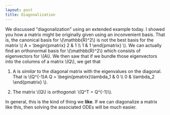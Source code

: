 ```yaml
---
layout: post
title: Diagonalization
---
```


We discussed "diagonalization" using an extended example today. I showed you
how a matrix might be originally given using an inconvenient basis. That is,
the canonical basis for \\(\mathbb{R}^2\\) is not the best basis for the matrix
\\( A = \begin{pmatrix} 2 & 1 \\\\ 1 & 1 \end{pmatrix} \\).
We can actually find an orthonormal basis for \\(\mathbb{R}^2\\) which consists
of eigenvectors for \\(A\\). We then saw that if we bundle those eigenvectors
into the columns of a matrix \\(Q\\), we get that

1. A is _similar_ to the diagonal matrix with the eigenvalues on the diagonal. That
is \\(Q^{-1}A Q = \begin{pmatrix}\lambda_1 & 0 \\\\ 0 & \lambda_2 \end{pmatrix} \\).

2. The matrix \\(Q\\) is _orthogonal_: \\(Q^T = Q^{-1}\\).

In general, this is the kind of thing we **like**. If we can diagonalize a matrix
like this, then solving the associated ODEs will be much easier.
